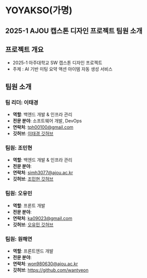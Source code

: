 # YOYAKSO(가명)

## 2025-1 AJOU 캡스톤 디자인 프로젝트 팀원 소개

## 프로젝트 개요

- 2025-1 아주대학교 SW 캡스톤 디자인 프로젝트
- 주제 : AI 기반 미팅 요약 액션 아이템 자동 생성 서비스

## 팀원 소개

### 팀 리더: 이태경

- **역할**: 백엔드 개발 & 인프라 관리
- **전문 분야**: 소프트웨어 개발, DevOps
- **연락처**: tph00100@gmail.com
- **깃허브**: [이태경 깃허브](https://github.com/tph00300)

### 팀원: 조민현
- **역할**: 백엔드 개발 & 인프라 관리
- **전문 분야**: 
- **연락처**: simh3077@ajou.ac.kr
- **깃허브**: [조민현 깃허브](https://github.com/Jayfunf)

### 팀원: 오유민
- **역할**: 프론트 개발
- **전문 분야**:
- **연락처**: ka09023@gmail.com
- **깃허브**: [오유민 깃허브](https://github.com/yuminnnnni)

### 팀원: 원해연

- **역할**: 프론트엔드 개발
- **전문 분야**:
- **연락처**: won980630@ajou.ac.kr
- **깃허브**: https://github.com/wantyeon
